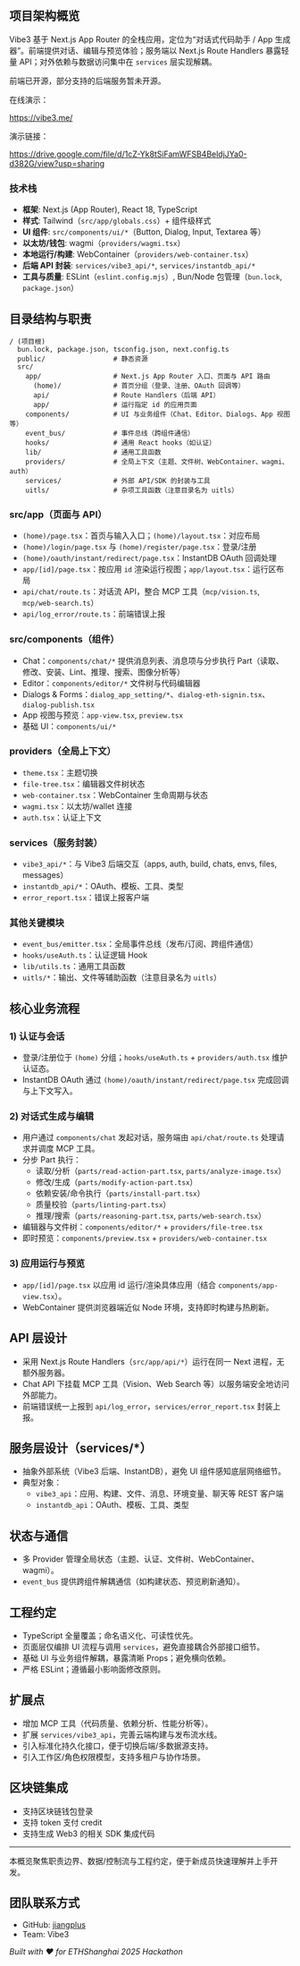 ## 项目架构概览

Vibe3 基于 Next.js App Router 的全栈应用，定位为“对话式代码助手 / App 生成器”。前端提供对话、编辑与预览体验；服务端以 Next.js Route Handlers 暴露轻量 API；对外依赖与数据访问集中在 `services` 层实现解耦。

前端已开源，部分支持的后端服务暂未开源。

在线演示：

https://vibe3.me/

演示链接：

https://drive.google.com/file/d/1cZ-Yk8tSiFamWFSB4BeldjJYa0-d382G/view?usp=sharing


### 技术栈
- **框架**: Next.js (App Router), React 18, TypeScript
- **样式**: Tailwind（`src/app/globals.css`）+ 组件级样式
- **UI 组件**: `src/components/ui/*`（Button, Dialog, Input, Textarea 等）
- **以太坊/钱包**: wagmi（`providers/wagmi.tsx`）
- **本地运行/构建**: WebContainer（`providers/web-container.tsx`）
- **后端 API 封装**: `services/vibe3_api/*`, `services/instantdb_api/*`
- **工具与质量**: ESLint（`eslint.config.mjs`）, Bun/Node 包管理（`bun.lock`, `package.json`）

## 目录结构与职责

```
/ (项目根)
  bun.lock, package.json, tsconfig.json, next.config.ts
  public/                 # 静态资源
  src/
    app/                  # Next.js App Router 入口、页面与 API 路由
      (home)/             # 首页分组（登录、注册、OAuth 回调等）
      api/                # Route Handlers（后端 API）
      app/                # 运行指定 id 的应用页面
    components/           # UI 与业务组件（Chat、Editor、Dialogs、App 视图等）
    event_bus/            # 事件总线（跨组件通信）
    hooks/                # 通用 React hooks（如认证）
    lib/                  # 通用工具函数
    providers/            # 全局上下文（主题、文件树、WebContainer、wagmi、auth）
    services/             # 外部 API/SDK 的封装与工具
    uitls/                # 杂项工具函数（注意目录名为 uitls）
```

### src/app（页面与 API）
- `(home)/page.tsx`：首页与输入入口；`(home)/layout.tsx`：对应布局
- `(home)/login/page.tsx` 与 `(home)/register/page.tsx`：登录/注册
- `(home)/oauth/instant/redirect/page.tsx`：InstantDB OAuth 回调处理
- `app/[id]/page.tsx`：按应用 `id` 渲染运行视图；`app/layout.tsx`：运行区布局
- `api/chat/route.ts`：对话流 API，整合 MCP 工具（`mcp/vision.ts`, `mcp/web-search.ts`）
- `api/log_error/route.ts`：前端错误上报

### src/components（组件）
- Chat：`components/chat/*` 提供消息列表、消息项与分步执行 Part（读取、修改、安装、Lint、推理、搜索、图像分析等）
- Editor：`components/editor/*` 文件树与代码编辑器
- Dialogs & Forms：`dialog_app_setting/*`、`dialog-eth-signin.tsx`、`dialog-publish.tsx`
- App 视图与预览：`app-view.tsx`, `preview.tsx`
- 基础 UI：`components/ui/*`

### providers（全局上下文）
- `theme.tsx`：主题切换
- `file-tree.tsx`：编辑器文件树状态
- `web-container.tsx`：WebContainer 生命周期与状态
- `wagmi.tsx`：以太坊/wallet 连接
- `auth.tsx`：认证上下文

### services（服务封装）
- `vibe3_api/*`：与 Vibe3 后端交互（apps, auth, build, chats, envs, files, messages）
- `instantdb_api/*`：OAuth、模板、工具、类型
- `error_report.tsx`：错误上报客户端

### 其他关键模块
- `event_bus/emitter.tsx`：全局事件总线（发布/订阅、跨组件通信）
- `hooks/useAuth.ts`：认证逻辑 Hook
- `lib/utils.ts`：通用工具函数
- `uitls/*`：输出、文件等辅助函数（注意目录名为 `uitls`）

## 核心业务流程

### 1) 认证与会话
- 登录/注册位于 `(home)` 分组；`hooks/useAuth.ts` + `providers/auth.tsx` 维护认证态。
- InstantDB OAuth 通过 `(home)/oauth/instant/redirect/page.tsx` 完成回调与上下文写入。

### 2) 对话式生成与编辑
- 用户通过 `components/chat` 发起对话，服务端由 `api/chat/route.ts` 处理请求并调度 MCP 工具。
- 分步 Part 执行：
  - 读取/分析（`parts/read-action-part.tsx`, `parts/analyze-image.tsx`）
  - 修改/生成（`parts/modify-action-part.tsx`）
  - 依赖安装/命令执行（`parts/install-part.tsx`）
  - 质量校验（`parts/linting-part.tsx`）
  - 推理/搜索（`parts/reasoning-part.tsx`, `parts/web-search.tsx`）
- 编辑器与文件树：`components/editor/*` + `providers/file-tree.tsx`
- 即时预览：`components/preview.tsx` + `providers/web-container.tsx`

### 3) 应用运行与预览
- `app/[id]/page.tsx` 以应用 id 运行/渲染具体应用（结合 `components/app-view.tsx`）。
- WebContainer 提供浏览器端近似 Node 环境，支持即时构建与热刷新。

## API 层设计
- 采用 Next.js Route Handlers（`src/app/api/*`）运行在同一 Next 进程，无额外服务器。
- Chat API 下挂载 MCP 工具（Vision、Web Search 等）以服务端安全地访问外部能力。
- 前端错误统一上报到 `api/log_error`，`services/error_report.tsx` 封装上报。

## 服务层设计（services/*）
- 抽象外部系统（Vibe3 后端、InstantDB），避免 UI 组件感知底层网络细节。
- 典型对象：
  - `vibe3_api`：应用、构建、文件、消息、环境变量、聊天等 REST 客户端
  - `instantdb_api`：OAuth、模板、工具、类型

## 状态与通信
- 多 Provider 管理全局状态（主题、认证、文件树、WebContainer、wagmi）。
- `event_bus` 提供跨组件解耦通信（如构建状态、预览刷新通知）。

## 工程约定
- TypeScript 全量覆盖；命名语义化、可读性优先。
- 页面层仅编排 UI 流程与调用 `services`，避免直接耦合外部接口细节。
- 基础 UI 与业务组件解耦，暴露清晰 Props；避免横向依赖。
- 严格 ESLint；遵循最小影响面修改原则。

## 扩展点
- 增加 MCP 工具（代码质量、依赖分析、性能分析等）。
- 扩展 `services/vibe3_api`，完善云端构建与发布流水线。
- 引入标准化持久化接口，便于切换后端/多数据源支持。
- 引入工作区/角色权限模型，支持多租户与协作场景。

## 区块链集成
- 支持区块链钱包登录
- 支持 token 支付 credit
- 支持生成 Web3 的相关 SDK 集成代码


---
本概览聚焦职责边界、数据/控制流与工程约定，便于新成员快速理解并上手开发。

## 团队联系方式

- GitHub: [jiangplus](https://github.com/jiangplus)
- Team: Vibe3

*Built with ❤️ for ETHShanghai 2025 Hackathon*